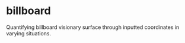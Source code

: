 # billboard
Quantifying billboard visionary surface through inputted coordinates in varying situations.
